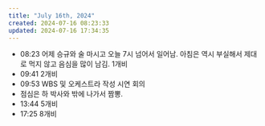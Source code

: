 ```yaml
---
title: "July 16th, 2024"
created: 2024-07-16 08:23:33
updated: 2024-07-16 17:34:35
---
```

  * 08:23 어제 승규와 술 마시고 오늘 7시 넘어서 일어남. 아침은 역시 부실해서 제대로 먹지 않고 음심을 많이 남김. 1개비
  * 09:41 2개비
  * 09:53 WBS 및 오케스트라 작성 시연 회의
  * 점심은 하 박사와 밖에 나가서 짬뽕.
  * 13:44 5개비
  * 17:25 8개비

